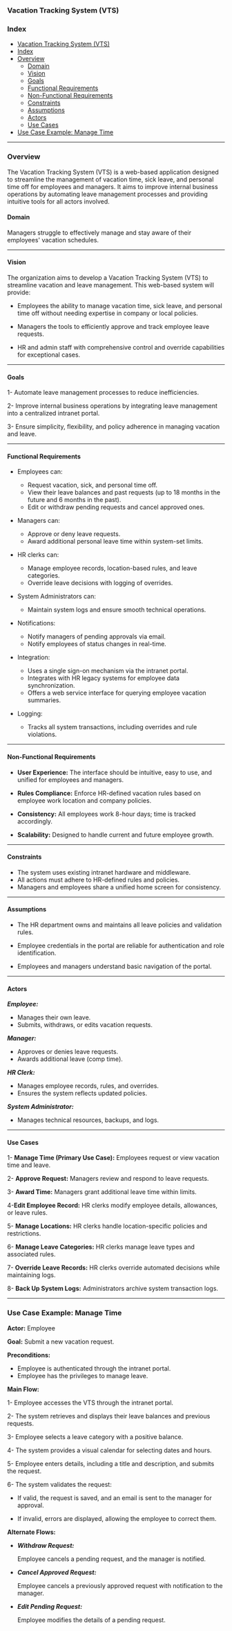 ### Vacation Tracking System (VTS)

### Index

- [Vacation Tracking System (VTS)](#vacation-tracking-system-vts)
- [Index](#index)
- [Overview](#overview)
  - [Domain](#domain)
  - [Vision](#vision)
  - [Goals](#goals)
  - [Functional Requirements](#functional-requirements)
  - [Non-Functional Requirements](#non-functional-requirements)
  - [Constraints](#constraints)
  - [Assumptions](#assumptions)
  - [Actors](#actors)
  - [Use Cases](#use-cases)
- [Use Case Example: Manage Time](#use-case-example-manage-time)

---

### Overview

The Vacation Tracking System (VTS) is a web-based application designed to streamline the management of vacation time, sick leave, and personal time off for employees and managers. It aims to improve internal business operations by automating leave management processes and providing intuitive tools for all actors involved.

#### Domain

Managers struggle to effectively manage and stay aware of their employees' vacation schedules.

---

#### Vision

The organization aims to develop a Vacation Tracking System (VTS) to streamline vacation and leave management. This web-based system will provide:

- Employees the ability to manage vacation time, sick leave, and personal time off without needing expertise in company or local policies.

- Managers the tools to efficiently approve and track employee leave requests.

- HR and admin staff with comprehensive control and override capabilities for exceptional cases.

---

#### Goals

1- Automate leave management processes to reduce inefficiencies.

2- Improve internal business operations by integrating leave management into a centralized intranet portal.

3- Ensure simplicity, flexibility, and policy adherence in managing vacation and leave.

---

#### Functional Requirements

- Employees can:

  - Request vacation, sick, and personal time off.
  - View their leave balances and past requests (up to 18 months in the future and 6 months in the past).
  - Edit or withdraw pending requests and cancel approved ones.

- Managers can:

  - Approve or deny leave requests.
  - Award additional personal leave time within system-set limits.

- HR clerks can:

  - Manage employee records, location-based rules, and leave categories.
  - Override leave decisions with logging of overrides.

- System Administrators can:

  - Maintain system logs and ensure smooth technical operations.

- Notifications:

  - Notify managers of pending approvals via email.
  - Notify employees of status changes in real-time.

- Integration:

  - Uses a single sign-on mechanism via the intranet portal.
  - Integrates with HR legacy systems for employee data synchronization.
  - Offers a web service interface for querying employee vacation summaries.

- Logging:
  - Tracks all system transactions, including overrides and rule violations.

---

#### Non-Functional Requirements

- **User Experience:**
  The interface should be intuitive, easy to use, and unified for employees and managers.

- **Rules Compliance:**
  Enforce HR-defined vacation rules based on employee work location and company policies.

- **Consistency:**
  All employees work 8-hour days; time is tracked accordingly.

- **Scalability:**
  Designed to handle current and future employee growth.

---

#### Constraints

- The system uses existing intranet hardware and middleware.
- All actions must adhere to HR-defined rules and policies.
- Managers and employees share a unified home screen for consistency.

---

#### Assumptions

- The HR department owns and maintains all leave policies and validation rules.

- Employee credentials in the portal are reliable for authentication and role identification.

- Employees and managers understand basic navigation of the portal.

---

#### Actors

**_Employee:_**

- Manages their own leave.
- Submits, withdraws, or edits vacation requests.

**_Manager:_**

- Approves or denies leave requests.
- Awards additional leave (comp time).

**_HR Clerk:_**

- Manages employee records, rules, and overrides.
- Ensures the system reflects updated policies.

**_System Administrator:_**

- Manages technical resources, backups, and logs.

---

#### Use Cases

1- **Manage Time (Primary Use Case):**
Employees request or view vacation time and leave.

2- **Approve Request:**
Managers review and respond to leave requests.

3- **Award Time:**
Managers grant additional leave time within limits.

4-**Edit Employee Record:**
HR clerks modify employee details, allowances, or leave rules.

5- **Manage Locations:**
HR clerks handle location-specific policies and restrictions.

6- **Manage Leave Categories:**
HR clerks manage leave types and associated rules.

7- **Override Leave Records:**
HR clerks override automated decisions while maintaining logs.

8- **Back Up System Logs:**
Administrators archive system transaction logs.

---

### Use Case Example: Manage Time

**Actor:** Employee

**Goal:** Submit a new vacation request.

**Preconditions:**

- Employee is authenticated through the intranet portal.
- Employee has the privileges to manage leave.

**Main Flow:**

1- Employee accesses the VTS through the intranet portal.

2- The system retrieves and displays their leave balances and previous requests.

3- Employee selects a leave category with a positive balance.

4- The system provides a visual calendar for selecting dates and hours.

5- Employee enters details, including a title and description, and submits the request.

6- The system validates the request:

- If valid, the request is saved, and an email is sent to the manager for approval.

- If invalid, errors are displayed, allowing the employee to correct them.

**Alternate Flows:**

- **_Withdraw Request:_**

  Employee cancels a pending request, and the manager is notified.

- **_Cancel Approved Request:_**

  Employee cancels a previously approved request with notification to the manager.

- **_Edit Pending Request:_**

  Employee modifies the details of a pending request.
